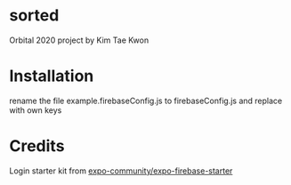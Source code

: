 # sorted

Orbital 2020 project by Kim Tae Kwon

# Installation

rename the file example.firebaseConfig.js to firebaseConfig.js and replace with own keys

# Credits

Login starter kit from [expo-community/expo-firebase-starter](https://github.com/expo-community/expo-firebase-starter)
